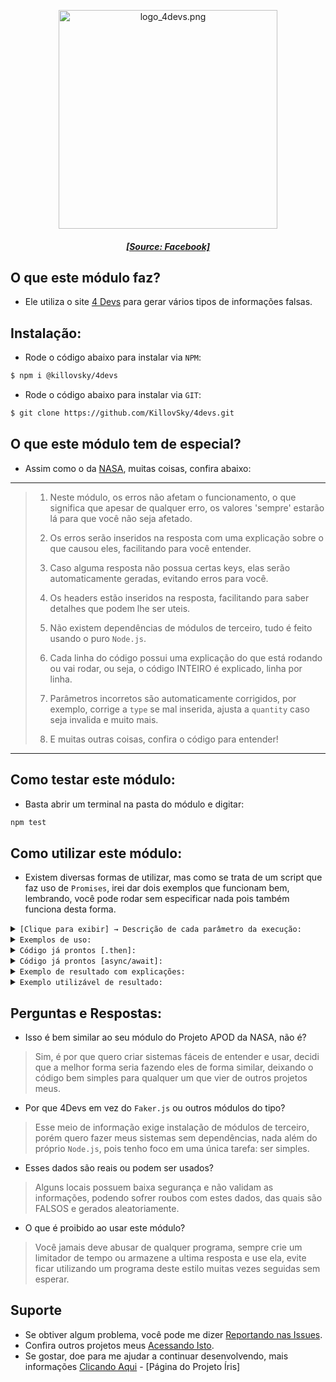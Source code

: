 <p align="center"><img src="https://user-images.githubusercontent.com/55511420/176716303-6a1c4df3-4afb-4e14-b55d-f397779b43a9.png" width="350" height="350" alt="logo_4devs.png"/></p>  
<h5 align="center"><a href="https://www.facebook.com/4Devs">[Source: Facebook]</a></h5>  
  
## O que este módulo faz?  
- Ele utiliza o site [4 Devs](https://www.4devs.com.br) para gerar vários tipos de informações falsas.  
  
## Instalação:  
- Rode o código abaixo para instalar via `NPM`:  
  
```bash  
$ npm i @killovsky/4devs  
```  
  
- Rode o código abaixo para instalar via `GIT`:  
```bash  
$ git clone https://github.com/KillovSky/4devs.git  
```  
  
## O que este módulo tem de especial?  
- Assim como o da [NASA](https://github.com/KillovSky/NASA), muitas coisas, confira abaixo:  
  
------  
> 1. Neste módulo, os erros não afetam o funcionamento, o que significa que apesar de qualquer erro, os valores 'sempre' estarão lá para que você não seja afetado.  
>  
> 2. Os erros serão inseridos na resposta com uma explicação sobre o que causou eles, facilitando para você entender.  
>  
> 3. Caso alguma resposta não possua certas keys, elas serão automaticamente geradas, evitando erros para você.  
>  
> 4. Os headers estão inseridos na resposta, facilitando para saber detalhes que podem lhe ser uteis.  
>  
> 5. Não existem dependências de módulos de terceiro, tudo é feito usando o puro `Node.js`.  
>  
> 6. Cada linha do código possui uma explicação do que está rodando ou vai rodar, ou seja, o código INTEIRO é explicado, linha por linha.  
>  
> 7. Parâmetros incorretos são automaticamente corrigidos, por exemplo, corrige a `type` se mal inserida, ajusta a `quantity` caso seja invalida e muito mais.  
>  
> 8. E muitas outras coisas, confira o código para entender!  
------  
  
## Como testar este módulo:  
- Basta abrir um terminal na pasta do módulo e digitar:  
  
```bash  
npm test  
```  
  
## Como utilizar este módulo:  
- Existem diversas formas de utilizar, mas como se trata de um script que faz uso de `Promises`, irei dar dois exemplos que funcionam bem, lembrando, você pode rodar sem especificar nada pois também funciona desta forma.   
  
<details>  
<summary><code>[Clique para exibir] → Descrição de cada parâmetro da execução:</code></summary>  
  
```javascript  
// Function especificada  
gerar('QUANTITY', 'COMMAS', 'TYPE')  
  
// Function sem especificar  
gerar()  
  
/* ------------------------------------- *  
* 1° - QUANTITY  
* Valores: number [Máx. 10]  
* Padrão: '1'  
* ---------------------------------  
* 2° - COMMAS [PONTUAÇÃO]  
* Valores: boolean [true, false]    
* Padrão: false  
* ---------------------------------  
* 3° - TYPE  
* Valores: string [pessoa, rg, cpf, cnpj]  
* Padrão: ''  
* ------------------------------------- */  
```  
  
</details>   
  
<details>  
<summary><code>Exemplos de uso:</code></summary>  
  
```javascript  
// Usando .then | Modo de uso padrão  
const _4devs = require('@killovsky/4devs');  
_4devs.gerar('QUANTITY', 'COMMAS', 'TYPE').then(data => {  
	// Faça seu código baseado na object 'data' aqui  
	// Exemplo: console.log(data);  
})  
  
// Usando await [async] | Modo de uso padrão  
const _4devs = require('@killovsky/4devs');  
const data = await _4devs.gerar('QUANTITY', 'COMMAS', 'TYPE');  
// Faça seu código aqui usando a const 'data'  
// Exemplo: console.log(data);  
```  
  
</details>  
  
<details>  
<summary><code>Código já prontos [.then]:</code></summary>  
  
```javascript  
// Código usando .then  
const _4devs = require('@killovsky/4devs');  
_4devs.gerar('1', false, 'pessoa').then(data => console.log(data));  
```  
  
</details>  
  
<details>  
<summary><code>Código já prontos [async/await]:</code></summary>  
  
```javascript  
// Código usando await 
const _4devs = require('@killovsky/4devs');  
const data = await _4devs.gerar('1', false, 'pessoa');  
console.log(data);  
  
// Se você não sabe criar uma função async ou ainda não tiver uma, use este código abaixo:  
(async () => {  
	// Cole um código com await aqui dentro  
})();  
```  
  
</details>  
  
<details>  
<summary><code>Exemplo de resultado com explicações:</code></summary>  
  
```JSON  
{  
	"date": "String | Data [YYYY-MM-DD HH:MM:SS]",  
	"error": "true | false",  
	"dev_msg": "String / false | Mensagem adicional de erro",  
	"error_msg": "String / false | Códigos de erros de execução",   
	"code": "Number | String | Código de erro HTTP",  
	"explain": {  
		"code": "Number / String | Código escrito de HTTP",  
		"why": "String | Explicação do código HTTP"  
	},  
	"headers": {  
		"date": "String | Data escrita da requisição",  
		"content-type": "String | Tipo de resposta",  
		"content-length": "Number | Tamanho da resposta",  
		"Outros": "E vários outros headers, faça uma requisição para obter todos."  
	},  
	"dados": [  
		{  
			"nome": "String | Nome",  
			"idade": "Number | Idade",  
			"cpf": "Number / String | CPF",  
			"rg": "Number / String | RG",  
			"data_nasc": "String | Data de Nascimento",  
			"sexo": "String | Gênero",  
			"signo": "String | Signo",  
			"mae": "String | Nome da Mãe",  
			"pai": "String | Nome do Pai",  
			"email": "String | E-mail fictício",  
			"senha": "String | Senha fictícia",  
			"cep": "String | CEP",  
			"endereco": "String | Endereço",  
			"numero": "Number | Número da Casa",  
			"bairro": "String | Bairro",  
			"cidade": "String | Cidade",  
			"estado": "String | Estado",  
			"telefone_fixo": "String | Telefone fixo",  
			"celular": "String | Telefone celular",  
			"altura": "String | Altura",  
			"peso": "Number | Peso",  
			"tipo_sanguineo": "String | Tipo de sangue",  
			"cor": "String | Cor preferida"  
		}  
	] 
}  
```  
  
</details>  
  
<details>  
<summary><code>Exemplo utilizável de resultado:</code></summary>  
  
```JSON  
{  
	"date": "30/06/2022 10:36:15",  
	"error": false,  
	"dev_msg": false,  
	"error_msg": false,  
	"code": 200,  
	"explain": {  
		"code": "OK",  
		"why": "The request is OK, this response depends on the HTTP method used."  
	},  
	"headers": {  
		"server": "nginx",  
		"date": "Thu, 30 Jun 2022 04:19:34 GMT",  
		"content-type": "application/json",  
		"content-length": "547",  
		"connection": "close",  
		"vary": "Accept-Encoding, Accept-Encoding",  
		"x-powered-by": "PHP/5.6.35",  
		"cache-control": "max-age=2592000",  
		"x-ua-compatible": "IE=edge",  
		"x-content-type-options": "nosniff",  
		"accept-ranges": "bytes",  
		"strict-transport-security": "max-age=63072000; includeSubDomains; preload",  
		"x-frame-options": "SAMEORIGIN"  
	},  
	"dados": [  
		{  
			"nome": "Igor Joaquim Viana",  
			"idade": 32,  
			"cpf": "560.184.379-10",  
			"rg": "44.837.386-5",  
			"data_nasc": "01/04/1990",  
			"sexo": "Feminino",  
			"signo": "Áries",  
			"mae": "Heloise Sophia Amanda",  
			"pai": "Alexandre Matheus Augusto Viana",  
			"email": "igorjoaquimviana@dinamicaconsultoria.com",  
			"senha": "TlyJ9gspg4",  
			"cep": "72231-107",  
			"endereco": "Quadra QNP 10 Conjunto G",  
			"numero": 868,  
			"bairro": "Ceilândia Sul (Ceilândia)",  
			"cidade": "Brasília",  
			"estado": "DF",  
			"telefone_fixo": "(61) 3599-1772",  
			"celular": "(61) 98114-6439",  
			"altura": "1,72",  
			"peso": 103,  
			"tipo_sanguineo": "B+",  
			"cor": "azul"  
		}  
	]  
}  
```  
  
</details>   
  
## Perguntas e Respostas:  
  
- Isso é bem similar ao seu módulo do Projeto APOD da NASA, não é?  
> Sim, é por que quero criar sistemas fáceis de entender e usar, decidi que a melhor forma seria fazendo eles de forma similar, deixando o código bem simples para qualquer um que vier de outros projetos meus.  
>  
- Por que 4Devs em vez do `Faker.js` ou outros módulos do tipo?  
> Esse meio de informação exige instalação de módulos de terceiro, porém quero fazer meus sistemas sem dependências, nada além do próprio `Node.js`, pois tenho foco em uma única tarefa: ser simples.  
>  
- Esses dados são reais ou podem ser usados?  
> Alguns locais possuem baixa segurança e não validam as informações, podendo sofrer roubos com estes dados, das quais são FALSOS e gerados aleatoriamente.  
>  
- O que é proibido ao usar este módulo?  
> Você jamais deve abusar de qualquer programa, sempre crie um limitador de tempo ou armazene a ultima resposta e use ela, evite ficar utilizando um programa deste estilo muitas vezes seguidas sem esperar.  
  
## Suporte  
  
- Se obtiver algum problema, você pode me dizer [Reportando nas Issues](https://github.com/KillovSky/4DEVS/issues).  
- Confira outros projetos meus [Acessando Isto](https://github.com/KillovSky).  
- Se gostar, doe para me ajudar a continuar desenvolvendo, mais informações [Clicando Aqui](http://htmlpreview.github.io/?https://github.com/KillovSky/iris/blob/main/.readme/donates/page.html) - [Página do Projeto Íris]  
  